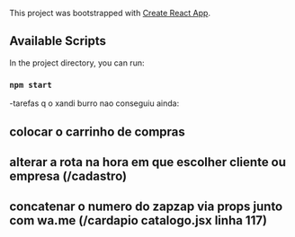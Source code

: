 This project was bootstrapped with [Create React App](https://github.com/facebook/create-react-app).

## Available Scripts

In the project directory, you can run:

### `npm start`
-tarefas q o xandi burro nao conseguiu ainda:
## colocar o carrinho de compras
## alterar a rota na hora em que escolher cliente ou empresa (/cadastro)
## concatenar o numero do zapzap via props junto com wa.me (/cardapio catalogo.jsx linha 117)
